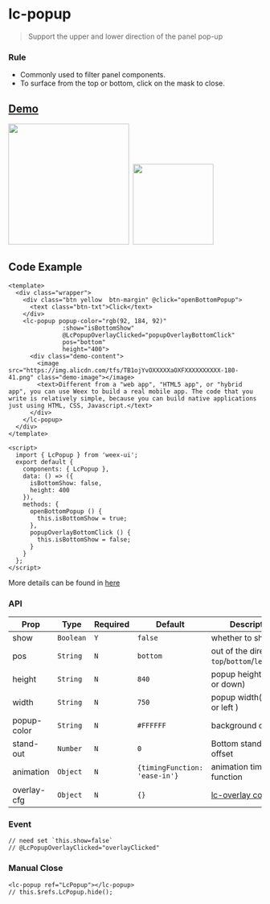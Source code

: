 # lc-popup 

 > Support the upper and lower direction of the panel pop-up
 
### Rule
- Commonly used to filter panel components.
- To surface from the top or bottom, click on the mask to close.

## [Demo](https://h5.m.taobao.com/trip/lc-popup/index.html?_wx_tpl=https%3A%2F%2Fh5.m.taobao.com%2Ftrip%2Flc-popup%2Fdemo%2Findex.native-min.js)
<img src="https://img.alicdn.com/tfs/TB1WkKEhcLJ8KJjy0FnXXcFDpXa-562-1000.gif" width="240"/>&nbsp;&nbsp;<img src="https://img.alicdn.com/tfs/TB1_9v9SpXXXXcuXXXXXXXXXXXX-200-200.png" width="160"/>

## Code Example

```vue
<template>
  <div class="wrapper">
    <div class="btn yellow  btn-margin" @click="openBottomPopup">
      <text class="btn-txt">Click</text>
    </div>
    <lc-popup popup-color="rgb(92, 184, 92)"
               :show="isBottomShow"
               @LcPopupOverlayClicked="popupOverlayBottomClick"
               pos="bottom"
               height="400">
      <div class="demo-content">
        <image src="https://img.alicdn.com/tfs/TB1ojYvOXXXXXaOXFXXXXXXXXXX-180-41.png" class="demo-image"></image>
        <text>Different from a "web app", "HTML5 app", or "hybrid app", you can use Weex to build a real mobile app. The code that you write is relatively simple, because you can build native applications just using HTML, CSS, Javascript.</text>
      </div>
    </lc-popup>
  </div>
</template>

<script>
  import { LcPopup } from 'weex-ui';
  export default {
    components: { LcPopup },
    data: () => ({
      isBottomShow: false,
      height: 400
    }),
    methods: {
      openBottomPopup () {
        this.isBottomShow = true;
      },
      popupOverlayBottomClick () {
        this.isBottomShow = false;
      }
    }
  };
</script>
```

More details can be found in [here](https://github.com/alibaba/weex-ui/blob/master/example/popup/index.vue)

### API

| Prop | Type | Required | Default | Description |
|-------------|------------|--------|-----|-----|
| show | `Boolean` |`Y`|`false` | whether to show  |
| pos | `String` | `N`|`bottom` | out of the direction `top`/`bottom`/`left`/`right`|
| height | `String` |`N`| `840` | popup height(go up or down)  |
| width | `String` |`N`| `750` | popup width(go right or left )  |
| popup-color | `String` |`N`| `#FFFFFF` | background color |
| stand-out | `Number` |`N`| `0` | Bottom stand out offset |
| animation | `Object` |`N`| `{timingFunction: 'ease-in'}` | animation timing function |
| overlay-cfg | `Object` |`N`| `{}` | [lc-overlay config](https://github.com/alibaba/weex-ui/blob/master/packages/lc-overlay/README.md)|

### Event

```
// need set `this.show=false`
// @LcPopupOverlayClicked="overlayClicked"
```

### Manual Close

```
<lc-popup ref="LcPopup"></lc-popup>
// this.$refs.LcPopup.hide();
```
